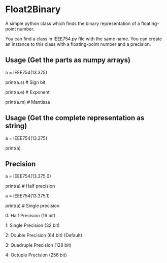 # Float2Binary
A simple python class which finds the binary representation of a floating-point number.

You can find a class in IEEE754.py file with the same name. You can create an instance to this class with a floating-point number and a precision.

## Usage (Get the parts as numpy arrays)
a = IEEE754(13.375)

print(a.s) # Sign bit

print(a.e) # Exponent

print(a.m) # Mantissa

## Usage (Get the complete representation as string)
a = IEEE754(13.375)

print(a)

## Precision
a = IEEE754(13.375,0)

print(a) # Half precision

a = IEEE754(13.375,1)

print(a) # Single precision

0: Half Precision (16 bit)

1: Single Precision (32 bit)

2: Double Precision (64 bit) (Default)

3: Quadruple Precision (128 bit)

4: Octuple Precision (256 bit)
